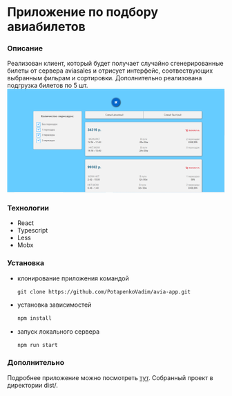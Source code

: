 # Приложение по подбору авиабилетов #
### Описание
Реализован клиент, который будет получает случайно сгенерированные билеты от сервера aviasales и отрисует интерфейс,
соотвествующих выбранным фильрам и сортировки. Дополнительно реализована подгрузка билетов по 5 шт.
![](pic.PNG)

### Технологии
- React
- Typescript
- Less
- Mobx

### Установка
- клонирование приложения командой
  ```bsh
  git clone https://github.com/PotapenkoVadim/avia-app.git
- установка зависимостей
  ```js
  npm install
- запуск локального сервера
  ```js
  npm run start

### Дополнительно
Подробнее приложение можно посмотреть [тут](https://potapenkovadim.github.io/avia-app/dist/index.html).
Собранный проект в директории dist/.